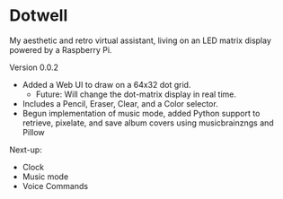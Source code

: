 # Dotwell
My aesthetic and retro virtual assistant, living on an LED matrix display powered by a Raspberry Pi.

Version 0.0.2
- Added a Web UI to draw on a 64x32 dot grid.
    - Future: Will change the dot-matrix display in real time.
- Includes a Pencil, Eraser, Clear, and a Color selector.
- Begun implementation of music mode, added Python support to retrieve, pixelate, and save album covers using musicbrainzngs and Pillow

Next-up:
- Clock
- Music mode
- Voice Commands
